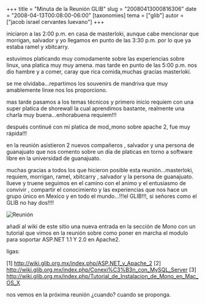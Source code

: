 +++
title = "Minuta de la Reunión GLIB"
slug = "20080413000816306"
date = "2008-04-13T00:08:00-06:00"
[taxonomies]
tema = ["glib"]
autor = ["jacob israel cervantes luevano"]
+++

iniciaron a las 2:00 p.m. en casa de masterloki, aunque cabe mencionar que
morrigan, salvador y yo llegamos en punto de las 3:30 p.m. por lo que ya estaba
ramel y xbitcarry.

estuvimos platicando muy comodamente sobre las experiencias sobre linux, una
platica muy muy amena. mas tarde en punto de las 5:00 p.m. nos dio hambre y a
comer, caray que rica comida,muchas gracias masterloki.

se me olvidaba…repartimos los souvenirs de mandriva que muy amablemente linxe
nos los proporciono.

mas tarde pasamos a los temas técnicos y primero inicio requiem con una super
platica de shorewall la cual aprendimos bastante, realmente una charla muy
buena…enhorabuena requiem!!!

después continué con mi platica de mod_mono sobre apache 2, fue muy rápida!!!

en la reunión asistieron 2 nuevos compañeros , salvador y una persona de
guanajuato que nos comento sobre un día de platicas en torno a software libre en
la universidad de guanajuato.

muchas gracias a todos los que hicieron posible esta reunión…masterloki,
requiem, morrigan, ramel, xbitcarry , salvador y la persona de guanajuato.
llueve y truene seguimos en el camino con el animo y el entusiasmo de convivir ,
compartir el conocimiento y las experiencias que nos hace un grupo único en
Mexico y en todo el mundo…!!!el GLIB!!!, si señores como el GLIB no hay dos!!!!

![Reunión](http://www.glib.org.mx/images/articles/20080413000816306_1_original.png)

añadí al wiki de este sitio una nueva entrada en la sección de Mono con un
tutorial que vimos en la reunión sobre como poner en marcha el modulo para
soportar ASP.NET 1.1 Y 2.0 en Apache2.

ligas:

\[1\] <http://wiki.glib.org.mx/index.php/ASP.NET_y_Apache_2>
\[2\] <http://wiki.glib.org.mx/index.php/Conexi%C3%B3n_con_MySQL_Server>
\[3\] <http://wiki.glib.org.mx/index.php/Tutorial_de_Instalacion_de_Mono_en_Mac_OS_X>

nos vemos en la próxima reunión ¿cuando? cuando se proponga.
